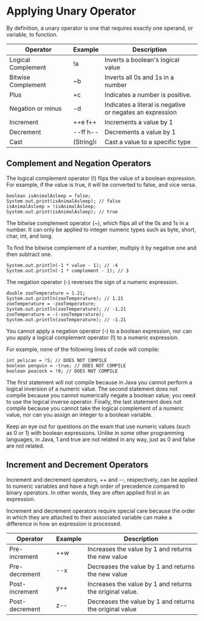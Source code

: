 # Applying Unary Operator

By definition, a unary operator is one that requires exactly one operand, or variable, to function.

| Operator              | Example        | Description                                                   |
|-----------------------|----------------|---------------------------------------------------------------|
| Logical Complement    | !a             | Inverts a boolean's logical value                             |
| Bitwise Complement    | ~b             | Inverts all 0s and 1s in a number                             |
| Plus                  | +c             | Indicates a number is positive.                               |
| Negation or minus     | -d             | Indicates a literal is negative<br/>or negates an expression  |
| Increment             | ++e f++        | Increments a value by 1                                       |
| Decrement             | --ff h--       | Decrements a value by 1                                       |
| Cast                  | (String)i      | Cast a value to a specific type                               |

## Complement and Negation Operators

The logical complement operator (!) flips the value of a boolean expression. For example, if the value is true, it will
be converted to false, and vice versa.

    boolean isAnimalAsleep = false; 
    System.out.print(isAnimalAsleep); // false 
    isAnimalAsleep = !isAnimalAsleep; 
    System.out.print(isAnimalAsleep); // true

The bitwise complement operator (~), which flips all of the 0s and 1s in a number. It can only be applied to integer
numeric types such as byte, short, char, int, and long.

To find the bitwise complement of a number, multiply it by negative one and then subtract one.

    System.out.println(-1 * value - 1); // -4
    System.out.println(-1 * complement - 1); // 3

The negation operator (-) reverses the sign of a numeric expression.

    double zooTemperature = 1.21;
    System.out.println(zooTemperature); // 1.21
    zooTemperature = -zooTemperature;
    System.out.println(zooTemperature); // -1.21
    zooTemperature = -(-zooTemperature);
    System.out.println(zooTemperature); // -1.21

You cannot apply a negation operator (-) to a boolean expression, nor can you apply a logical complement operator (!) to
a numeric expression.

For example, none of the following lines of code will compile:

    int pelican = !5; // DOES NOT COMPILE 
    boolean penguin = -true; // DOES NOT COMPILE 
    boolean peacock = !0; // DOES NOT COMPILE

The first statement will not compile because in Java you cannot perform a logical inversion of a numeric value. The
second statement does not compile because you cannot numerically negate a boolean value; you need to use the logical
inverse operator. Finally, the last statement does not compile because you cannot take the logical complement of a
numeric value, nor can you assign an integer to a boolean variable.

Keep an eye out for questions on the exam that use numeric values (such as 0 or 1) with boolean expressions. Unlike in
some other programming languages, in Java, 1 and true are not related in any way, just as 0 and false are not related.

## Increment and Decrement Operators

Increment and decrement operators, ++ and --, respectively, can be applied to numeric variables and have a high order
of precedence compared to binary operators. In other words, they are often applied first in an expression.

Increment and decrement operators require special care because the order in which they are attached to their associated
variable can make a difference in how an expression is processed.

| Operator         | Example | Description                                              |
|------------------|---------|----------------------------------------------------------|
| Pre-increment    | ++w     | Increases the value by 1 and returns the new value       |
| Pre-decrement    | --x     | Decreases the value by 1 and returns the new value       |
| Post-increment   | y++     | Increases the value by 1 and returns the original value. |
| Post-decrement   | z--     | Decreases the value by 1 and returns the original value  |